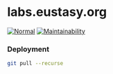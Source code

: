 # labs.eustasy.org

[![Normal](https://github.com/eustasy/labs.eustasy.org/actions/workflows/normal.yml/badge.svg)](https://github.com/eustasy/labs.eustasy.org/actions/workflows/normal.yml)
[![Maintainability](https://api.codeclimate.com/v1/badges/819e8d5bfbbd16b1c1f2/maintainability)](https://codeclimate.com/github/eustasy/labs.eustasy.org/maintainability)

### Deployment

```bash
git pull --recurse
```
